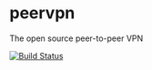 # peervpn
The open source peer-to-peer VPN

[![Build Status](https://travis-ci.org/chrwick/peervpn.svg)](https://travis-ci.org/chrwick/peervpn)
